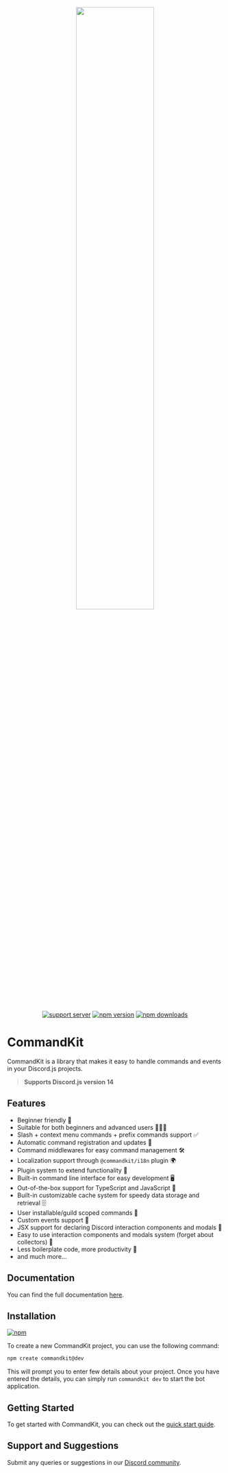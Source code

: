 <div align="center">
    <img src="https://raw.githubusercontent.com/underctrl-io/commandkit/main/apps/website/static/img/ckit_logo.svg" width="60%" />
    <br />
    <a href="https://ctrl.lol/discord"><img src="https://img.shields.io/discord/1055188344188973066?color=5865F2&logo=discord&logoColor=white" alt="support server" /></a>
    <a href="https://www.npmjs.com/package/commandkit"><img src="https://img.shields.io/npm/v/commandkit?maxAge=3600" alt="npm version" /></a>
    <a href="https://www.npmjs.com/package/commandkit"><img src="https://img.shields.io/npm/dt/commandkit?maxAge=3600" alt="npm downloads" /></a>
</div>

# CommandKit

CommandKit is a library that makes it easy to handle commands and events in your Discord.js projects.

> **Supports Discord.js version 14**

## Features

- Beginner friendly 🚀
- Suitable for both beginners and advanced users 👶👨‍💻
- Slash + context menu commands + prefix commands support ✅
- Automatic command registration and updates 🤖
- Command middlewares for easy command management 🛠️
- Localization support through `@commandkit/i18n` plugin 🌍
- Plugin system to extend functionality 🔌
- Built-in command line interface for easy development 🖥️
- Out-of-the-box support for TypeScript and JavaScript 📜
- Built-in customizable cache system for speedy data storage and retrieval 🗄️
- User installable/guild scoped commands 🔧
- Custom events support 🔔
- JSX support for declaring Discord interaction components and modals 🎨
- Easy to use interaction components and modals system (forget about collectors) 🧩
- Less boilerplate code, more productivity 💪
- and much more...

## Documentation

You can find the full documentation [here](https://commandkit.dev).

## Installation

[![npm](https://nodei.co/npm/commandkit.png)](https://nodei.co/npm/commandkit/)

To create a new CommandKit project, you can use the following command:

<!-- TODO: use stable version -->

```bash
npm create commandkit@dev
```

This will prompt you to enter few details about your project. Once you have entered the details, you can simply run `commandkit dev` to start the bot application.

## Getting Started

To get started with CommandKit, you can check out the [quick start guide](https://commandkit.dev/docs/next/guide/installation).

## Support and Suggestions

Submit any queries or suggestions in our [Discord community](https://ctrl.lol/discord).